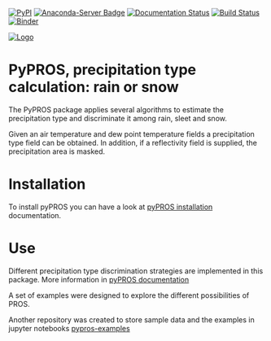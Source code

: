 [![PyPI](https://img.shields.io/pypi/v/pypros.svg)](https://pypi.org/project/pypros/)
[![Anaconda-Server Badge](https://anaconda.org/meteocat/pypros/badges/version.svg)](https://anaconda.org/meteocat/pypros)
[![Documentation Status](https://readthedocs.org/projects/pypros/badge/?version=latest)](https://pypros.readthedocs.io/en/latest/?badge=latest)
[![Build Status](https://travis-ci.org/meteocat/pypros.svg?branch=master)](https://travis-ci.org/meteocat/pypros)
[![Binder](https://mybinder.org/badge_logo.svg)](https://mybinder.org/v2/gh/meteocat/pypros-examples/master)


[![Logo](https://github.com/meteocat/pypros/blob/master/docs/source/_static/logo_pros_small.png)](#)


PyPROS, precipitation type calculation: rain or snow
===================================

The PyPROS package applies several algorithms to estimate the precipitation type and discriminate it among rain, sleet and snow. 

Given an air temperature and dew point temperature fields a precipitation type field can be obtained. In addition, if a reflectivity field is supplied, the precipitation area is masked.

Installation
============

To install pyPROS you can have a look at [pyPROS installation](https://pypros.readthedocs.io/en/latest/installation.html) documentation.

Use
===
Different precipitation type discrimination strategies are implemented in this package. More information in [pyPROS documentation](https://pypros.readthedocs.io/en/latest/index.html)

A set of examples were designed to explore the different possibilities of PROS.

Another repository was created to store sample data and the examples in jupyter notebooks [pypros-examples](https://github.com/meteocat/pypros-examples)

